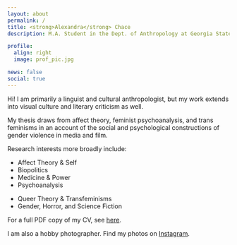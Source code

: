 ```yaml
---
layout: about
permalink: /
title: <strong>Alexandra</strong> Chace
description: M.A. Student in the Dept. of Anthropology at Georgia State University.

profile:
  align: right
  image: prof_pic.jpg

news: false
social: true
---
```


Hi! I am primarily a linguist and cultural anthropologist, but my work extends into visual culture and literary criticism as well. 

My thesis draws from affect theory, feminist psychoanalysis, and trans feminisms in an account of the social and psychological constructions of gender violence in media and film.

Research interests more broadly include:
- Affect Theory & Self
- Biopolitics
- Medicine & Power
- Psychoanalysis
<!-- - Gender & Class -->
- Queer Theory & Transfeminisms
- Gender, Horror, and Science Fiction

<!-- I'm also a developer with experience in a wide range of technologies, including:
- Ruby
- Python
- Java
- HTML/CSS
- React -->
For a full PDF copy of my CV, see [here](/assets/pdf/cv.pdf).

I am also a hobby photographer. Find my photos on [Instagram](https://instagram.com/alxndramc).
